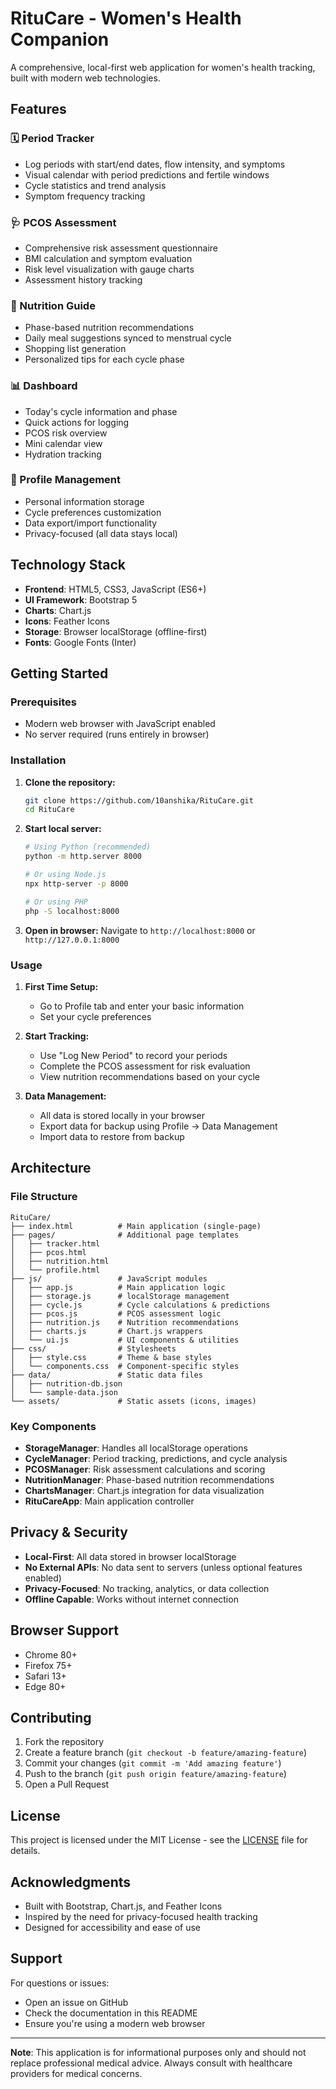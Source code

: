 # RituCare - Women's Health Companion

A comprehensive, local-first web application for women's health tracking, built with modern web technologies.

## Features

### 🗓️ Period Tracker
- Log periods with start/end dates, flow intensity, and symptoms
- Visual calendar with period predictions and fertile windows
- Cycle statistics and trend analysis
- Symptom frequency tracking

### 🩺 PCOS Assessment
- Comprehensive risk assessment questionnaire
- BMI calculation and symptom evaluation
- Risk level visualization with gauge charts
- Assessment history tracking

### 🥗 Nutrition Guide
- Phase-based nutrition recommendations
- Daily meal suggestions synced to menstrual cycle
- Shopping list generation
- Personalized tips for each cycle phase

### 📊 Dashboard
- Today's cycle information and phase
- Quick actions for logging
- PCOS risk overview
- Mini calendar view
- Hydration tracking

### 👤 Profile Management
- Personal information storage
- Cycle preferences customization
- Data export/import functionality
- Privacy-focused (all data stays local)

## Technology Stack

- **Frontend**: HTML5, CSS3, JavaScript (ES6+)
- **UI Framework**: Bootstrap 5
- **Charts**: Chart.js
- **Icons**: Feather Icons
- **Storage**: Browser localStorage (offline-first)
- **Fonts**: Google Fonts (Inter)

## Getting Started

### Prerequisites
- Modern web browser with JavaScript enabled
- No server required (runs entirely in browser)

### Installation

1. **Clone the repository:**
   ```bash
   git clone https://github.com/10anshika/RituCare.git
   cd RituCare
   ```

2. **Start local server:**
   ```bash
   # Using Python (recommended)
   python -m http.server 8000

   # Or using Node.js
   npx http-server -p 8000

   # Or using PHP
   php -S localhost:8000
   ```

3. **Open in browser:**
   Navigate to `http://localhost:8000` or `http://127.0.0.1:8000`

### Usage

1. **First Time Setup:**
   - Go to Profile tab and enter your basic information
   - Set your cycle preferences

2. **Start Tracking:**
   - Use "Log New Period" to record your periods
   - Complete the PCOS assessment for risk evaluation
   - View nutrition recommendations based on your cycle

3. **Data Management:**
   - All data is stored locally in your browser
   - Export data for backup using Profile → Data Management
   - Import data to restore from backup

## Architecture

### File Structure
```
RituCare/
├── index.html          # Main application (single-page)
├── pages/              # Additional page templates
│   ├── tracker.html
│   ├── pcos.html
│   ├── nutrition.html
│   └── profile.html
├── js/                 # JavaScript modules
│   ├── app.js          # Main application logic
│   ├── storage.js      # localStorage management
│   ├── cycle.js        # Cycle calculations & predictions
│   ├── pcos.js         # PCOS assessment logic
│   ├── nutrition.js    # Nutrition recommendations
│   ├── charts.js       # Chart.js wrappers
│   └── ui.js           # UI components & utilities
├── css/                # Stylesheets
│   ├── style.css       # Theme & base styles
│   └── components.css  # Component-specific styles
├── data/               # Static data files
│   ├── nutrition-db.json
│   └── sample-data.json
└── assets/             # Static assets (icons, images)
```

### Key Components

- **StorageManager**: Handles all localStorage operations
- **CycleManager**: Period tracking, predictions, and cycle analysis
- **PCOSManager**: Risk assessment calculations and scoring
- **NutritionManager**: Phase-based nutrition recommendations
- **ChartsManager**: Chart.js integration for data visualization
- **RituCareApp**: Main application controller

## Privacy & Security

- **Local-First**: All data stored in browser localStorage
- **No External APIs**: No data sent to servers (unless optional features enabled)
- **Privacy-Focused**: No tracking, analytics, or data collection
- **Offline Capable**: Works without internet connection

## Browser Support

- Chrome 80+
- Firefox 75+
- Safari 13+
- Edge 80+

## Contributing

1. Fork the repository
2. Create a feature branch (`git checkout -b feature/amazing-feature`)
3. Commit your changes (`git commit -m 'Add amazing feature'`)
4. Push to the branch (`git push origin feature/amazing-feature`)
5. Open a Pull Request

## License

This project is licensed under the MIT License - see the [LICENSE](LICENSE) file for details.

## Acknowledgments

- Built with Bootstrap, Chart.js, and Feather Icons
- Inspired by the need for privacy-focused health tracking
- Designed for accessibility and ease of use

## Support

For questions or issues:
- Open an issue on GitHub
- Check the documentation in this README
- Ensure you're using a modern web browser

---

**Note**: This application is for informational purposes only and should not replace professional medical advice. Always consult with healthcare providers for medical concerns.
